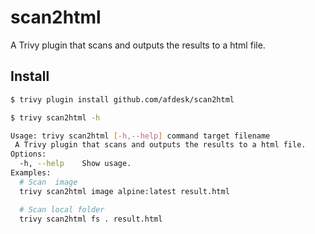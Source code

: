 # scan2html
A Trivy plugin that scans and outputs the results to a html file.
## Install
```sh
$ trivy plugin install github.com/afdesk/scan2html

$ trivy scan2html -h

Usage: trivy scan2html [-h,--help] command target filename
 A Trivy plugin that scans and outputs the results to a html file.
Options:
  -h, --help    Show usage.
Examples:
  # Scan  image
  trivy scan2html image alpine:latest result.html

  # Scan local folder
  trivy scan2html fs . result.html
```